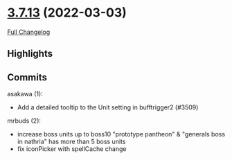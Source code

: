 # [3.7.13](https://github.com/WeakAuras/WeakAuras2/tree/3.7.13) (2022-03-03)

[Full Changelog](https://github.com/WeakAuras/WeakAuras2/compare/3.7.12...3.7.13)

## Highlights

  

## Commits

asakawa (1):

- Add a detailed tooltip to the Unit setting in bufftrigger2 (#3509)

mrbuds (2):

- increase boss units up to boss10 "prototype pantheon" & "generals boss in nathria" has more than 5 boss units
- fix iconPicker with spellCache change


